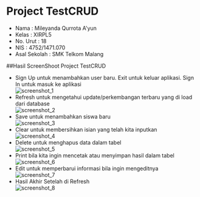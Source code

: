 # Project TestCRUD

- Nama              : Mileyanda Qurrota A'yun
- Kelas             : XIRPL5
- No. Urut          : 18
- NIS               : 4752/1471.070
- Asal Sekolah      : SMK Telkom Malang

##Hasil ScreenShoot Project TestCRUD
- Sign Up untuk menambahkan user baru. Exit untuk keluar aplikasi. Sign In untuk masuk ke aplikasi<br>
![screenshot_1](https://cloud.githubusercontent.com/assets/22046175/23802386/c2165b2a-05e5-11e7-83cf-e8fab416ad3e.png)<br>
- Refresh untuk mengetahui update/perkembangan terbaru yang di load dari database<br>
![screenshot_2](https://cloud.githubusercontent.com/assets/22046175/23802387/c219b45a-05e5-11e7-990d-152c52d0d199.png)<br>
- Save untuk menambahkan siswa baru<br>
![screenshot_3](https://cloud.githubusercontent.com/assets/22046175/23802391/c2215d7c-05e5-11e7-931a-9863523a7bc7.png)<br>
- Clear untuk membersihkan isian yang telah kita inputkan<br>
![screenshot_4](https://cloud.githubusercontent.com/assets/22046175/23802389/c21d769e-05e5-11e7-8d54-18c128767eb0.png)<br>
- Delete untuk menghapus data dalam tabel<br>
![screenshot_5](https://cloud.githubusercontent.com/assets/22046175/23802390/c21f9690-05e5-11e7-889e-27d9d04934cd.png)<br>
- Print bila kita ingin mencetak atau menyimpan hasil dalam tabel<br>
![screenshot_6](https://cloud.githubusercontent.com/assets/22046175/23802392/c222c05e-05e5-11e7-9019-9437a5affb8c.png)<br>
- Edit untuk memperbarui informasi bila ingin mengeditnya<br>
![screenshot_7](https://cloud.githubusercontent.com/assets/22046175/23802394/c248d3fc-05e5-11e7-854b-a8c3dfc08b03.png)<br>
- Hasil Akhir Setelah di Refresh<br>
![screenshot_8](https://cloud.githubusercontent.com/assets/22046175/23802393/c248dc9e-05e5-11e7-93e2-47b878b05fa9.png)<br>
